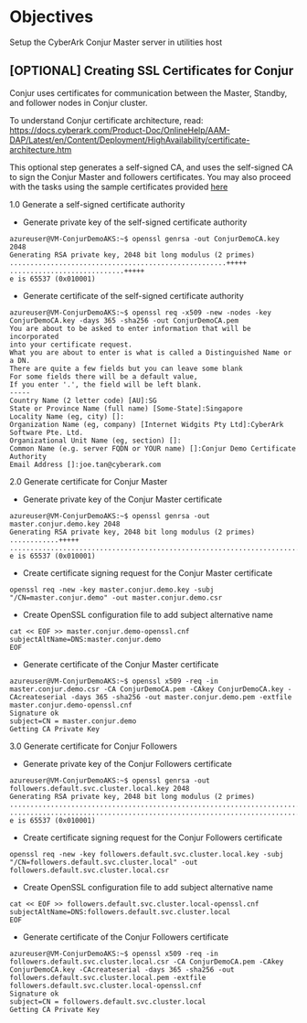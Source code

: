 # Objectives
Setup the CyberArk Conjur Master server in utilities host

## [OPTIONAL] Creating SSL Certificates for Conjur

Conjur uses certificates for communication between the Master, Standby, and follower nodes in Conjur cluster.

To understand Conjur certificate architecture, read: https://docs.cyberark.com/Product-Doc/OnlineHelp/AAM-DAP/Latest/en/Content/Deployment/HighAvailability/certificate-architecture.htm

This optional step generates a self-signed CA, and uses the self-signed CA to sign the Conjur Master and followers certificates.
You may also proceed with the tasks using the sample certificates provided [here](https://github.com/rajnishgargcloudrepository/conjur-aks/blob/main/task04/conjur-certificates.tgz)

1.0 Generate a self-signed certificate authority
- Generate private key of the self-signed certificate authority
```console
azureuser@VM-ConjurDemoAKS:~$ openssl genrsa -out ConjurDemoCA.key 2048
Generating RSA private key, 2048 bit long modulus (2 primes)
.....................................................+++++
............................+++++
e is 65537 (0x010001)
```
- Generate certificate of the self-signed certificate authority
```console
azureuser@VM-ConjurDemoAKS:~$ openssl req -x509 -new -nodes -key ConjurDemoCA.key -days 365 -sha256 -out ConjurDemoCA.pem
You are about to be asked to enter information that will be incorporated
into your certificate request.
What you are about to enter is what is called a Distinguished Name or a DN.
There are quite a few fields but you can leave some blank
For some fields there will be a default value,
If you enter '.', the field will be left blank.
-----
Country Name (2 letter code) [AU]:SG
State or Province Name (full name) [Some-State]:Singapore
Locality Name (eg, city) []:
Organization Name (eg, company) [Internet Widgits Pty Ltd]:CyberArk Software Pte. Ltd.
Organizational Unit Name (eg, section) []:
Common Name (e.g. server FQDN or YOUR name) []:Conjur Demo Certificate Authority
Email Address []:joe.tan@cyberark.com
```
2.0 Generate certificate for Conjur Master
- Generate private key of the Conjur Master certificate
```console
azureuser@VM-ConjurDemoAKS:~$ openssl genrsa -out master.conjur.demo.key 2048
Generating RSA private key, 2048 bit long modulus (2 primes)
............+++++
..........................................................................+++++
e is 65537 (0x010001)
```
- Create certificate signing request for the Conjur Master certificate
```console
openssl req -new -key master.conjur.demo.key -subj "/CN=master.conjur.demo" -out master.conjur.demo.csr
```
- Create OpenSSL configuration file to add subject alternative name
```console
cat << EOF >> master.conjur.demo-openssl.cnf
subjectAltName=DNS:master.conjur.demo
EOF
```
- Generate certificate of the Conjur Master certificate
```console
azureuser@VM-ConjurDemoAKS:~$ openssl x509 -req -in master.conjur.demo.csr -CA ConjurDemoCA.pem -CAkey ConjurDemoCA.key -CAcreateserial -days 365 -sha256 -out master.conjur.demo.pem -extfile master.conjur.demo-openssl.cnf
Signature ok
subject=CN = master.conjur.demo
Getting CA Private Key
```
3.0 Generate certificate for Conjur Followers
- Generate private key of the Conjur Followers certificate
```console
azureuser@VM-ConjurDemoAKS:~$ openssl genrsa -out followers.default.svc.cluster.local.key 2048
Generating RSA private key, 2048 bit long modulus (2 primes)
.........................................................................+++++
...................................................................................+++++
e is 65537 (0x010001)
```
- Create certificate signing request for the Conjur Followers certificate
```console
openssl req -new -key followers.default.svc.cluster.local.key -subj "/CN=followers.default.svc.cluster.local" -out followers.default.svc.cluster.local.csr
```
- Create OpenSSL configuration file to add subject alternative name
```console
cat << EOF >> followers.default.svc.cluster.local-openssl.cnf
subjectAltName=DNS:followers.default.svc.cluster.local
EOF
```
- Generate certificate of the Conjur Followers certificate
```console
azureuser@VM-ConjurDemoAKS:~$ openssl x509 -req -in followers.default.svc.cluster.local.csr -CA ConjurDemoCA.pem -CAkey ConjurDemoCA.key -CAcreateserial -days 365 -sha256 -out followers.default.svc.cluster.local.pem -extfile followers.default.svc.cluster.local-openssl.cnf
Signature ok
subject=CN = followers.default.svc.cluster.local
Getting CA Private Key

```
